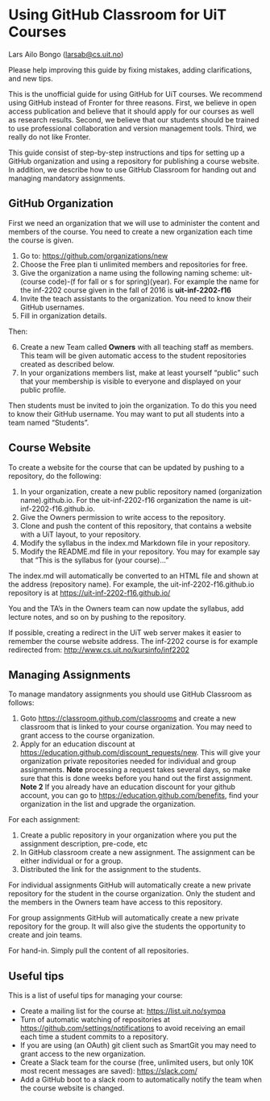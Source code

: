 # Using GitHub Classroom for UiT Courses

Lars Ailo Bongo (larsab@cs.uit.no)

Please help improving this guide by fixing mistakes, adding clarifications, and new tips.

This is the unofficial guide for using GitHub for UiT courses. We recommend using GitHub instead of Fronter for three reasons. First, we believe in open access publication and believe that it should apply for our courses as well as research results. Second, we believe that our students should be trained to use professional collaboration and version management tools. Third, we really do not like Fronter.

This guide consist of step-by-step instructions and tips for setting up a GitHub organization and using a repository for publishing a course website. In addition, we describe how to use GitHub Classroom for handing out and managing mandatory assignments.

## GitHub Organization

First we need an organization that we will use to administer the content and members of the course. You need to create a new organization each time the course is given.

1. Go to: https://github.com/organizations/new
2. Choose the Free plan ti unlimited members and repositories for free. 
3. Give the organization a name using the following naming scheme: uit-(course code)-(f for fall or s for spring)(year). For example the name for the inf-2202 course given in the fall of 2016 is **uit-inf-2202-f16**
4. Invite the teach assistants to the organization. You need to know their GitHub usernames.
5. Fill in organization details.

Then:

6. Create a new Team called **Owners** with all teaching staff as members. This team will be given automatic access to the student repositories created as described below.
7. In your organizations members list, make at least yourself “public” such that your membership is visible to everyone and displayed on your public profile.

Then students must be invited to join the organization. To do this you need to know their GitHub username. You may want to put all students into a team named “Students”.

## Course Website

To create a website for the course that can be updated by pushing to a repository, do the following:

1. In your organization, create a new public repository named (organization name).github.io. For the uit-inf-2202-f16 organization the name is uit-inf-2202-f16.github.io.
2. Give the Owners permission to write access to the repository.
2. Clone and push the content of this repository, that contains a website with a UiT layout, to your repository. 
3. Modify the syllabus in the index.md Markdown file in your repository.
4. Modify the README.md file in your repository. You may for example say that “This is the syllabus for (your course)…”

The index.md will automatically be converted to an HTML file and shown at the address (repository name). For example, the uit-inf-2202-f16.github.io repository is at https://uit-inf-2202-f16.github.io/

You and the TA’s in the Owners team can now update the syllabus, add lecture notes, and so on by pushing to the repository.

If possible, creating a redirect in the UiT web server makes it easier to remember the course website address. The inf-2202 course is for example redirected from: http://www.cs.uit.no/kursinfo/inf2202

## Managing Assignments

To manage mandatory assignments you should use GitHub Classroom as follows:

1. Goto https://classroom.github.com/classrooms and create a new classroom that is linked to your course organization. You may need to grant access to the course organization.
2. Apply for an education discount at https://education.github.com/discount_requests/new. This will give your organization private repositories needed for individual and group assignments. **Note** processing a request takes several days, so make sure that this is done weeks before you hand out the first assignment. **Note 2** If you already have an education discount for your github account, you can go to https://education.github.com/benefits, find your organization in the list and upgrade the organization.

For each assignment:

1. Create a public repository in your organization where you put the assignment description, pre-code, etc
2. In GitHub classroom create a new assignment. The assignment can be either individual or for a group.
3. Distributed the link for the assignment to the students. 

For individual assignments GitHub will automatically create a new private repository for the student in the course organization. Only the student and the members in the Owners team have access to this repository.

For group assignments GitHub will automatically create a new private repository for the group. It will also give the students the opportunity to create and join teams.

For hand-in. Simply pull the content of all repositories.

## Useful tips

This is a list of useful tips for managing your course:
* Create a mailing list for the course at: https://list.uit.no/sympa
* Turn of automatic watching of repositories at https://github.com/settings/notifications to avoid receiving an email each time a student commits to a repository.
* If you are using (an OAuth) git client such as SmartGit you may need to grant access to the new organization.
* Create a Slack team for the course (free, unlimited users, but only 10K most recent messages are saved): https://slack.com/
* Add a GitHub boot to a slack room to automatically notify the team when the course website is changed.
